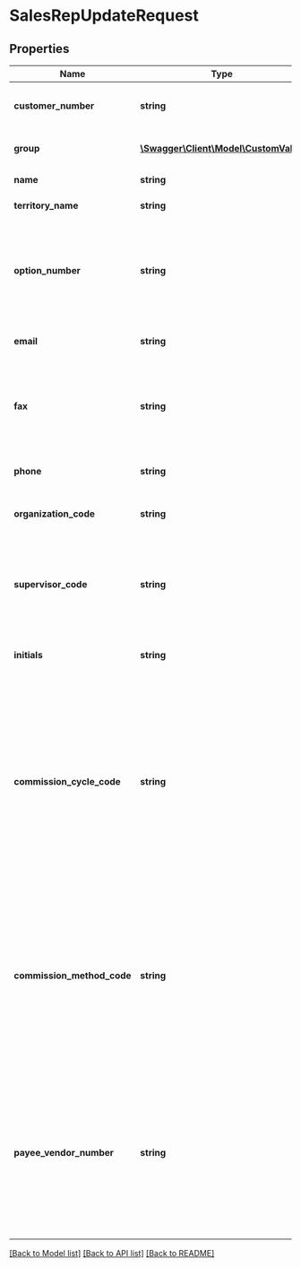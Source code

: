 # SalesRepUpdateRequest

## Properties
Name | Type | Description | Notes
------------ | ------------- | ------------- | -------------
**customer_number** | **string** | Customer Number of owning customer | [optional] 
**group** | [**\Swagger\Client\Model\CustomValue**](CustomValue.md) | Sales Rep Group Name and Code | [optional] 
**name** | **string** | Name of Sales Rep | [optional] 
**territory_name** | **string** | Sales Rep&#39;s Territory | [optional] 
**option_number** | **string** | Option number for the current sales rep.  The option number is a client specific attribute of a sales representative. | [optional] 
**email** | **string** | Email address for the current sales rep | [optional] 
**fax** | **string** | Fax number for the current sales rep.  The fax number is the telephone number of the sales rep&#39;s fax machine. | [optional] 
**phone** | **string** | Phone number for the current sales rep. | [optional] 
**organization_code** | **string** | Organization Code for the current sales rep. | [optional] 
**supervisor_code** | **string** | Sales rep supervisor for the current sales rep.  This is a sales rep number of another sales rep. | [optional] 
**initials** | **string** | Sales rep initials for the current sales rep | [optional] 
**commission_cycle_code** | **string** | Commission cycle for the current sales rep.  The commission cycle indicates when commissions are paid (Monthly, Bimonthly, Weekly,...).  These values are setup at CDSVLU. Keyword name: COM-CYC. | [optional] 
**commission_method_code** | **string** | Commission method for the current sales rep.  The commission method indicates whether commissions are paid through A/P (&#39;A&#39;) or   payroll (&#39;P&#39;). Blank means \&quot;not used\&quot;. | [optional] 
**payee_vendor_number** | **string** | Sales rep payee number for the current sales rep.   The sales rep payee number identifies a vendor or an employee.  These values are setup at CDSVLU. Keyword name: SLM-EMP. | [optional] 

[[Back to Model list]](../README.md#documentation-for-models) [[Back to API list]](../README.md#documentation-for-api-endpoints) [[Back to README]](../README.md)


